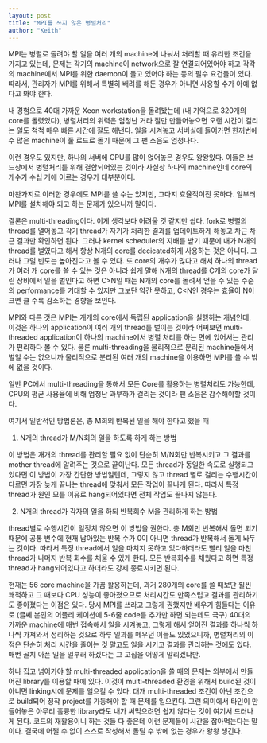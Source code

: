 ```yaml
---
layout: post
title: "MPI를 쓰지 않은 병렬처리"
author: "Keith"
---
```



MPI는 병렬로 돌려야 할 일을 여러 개의 machine에 나눠서 처리할 때 유리한 조건을 가지고 있는데, 문제는 각기의 machine이 network으로 잘 연결되어있어야 하고 각각의 machine에서 MPI를 위한 daemon이 돌고 있어야 하는 등의 필수 요건들이 있다. 따라서, 관리자가 MPI를 위해서 특별히 배려를 해둔 경우가 아니면 사용할 수가 아예 없다고 봐야 한다. 




내 경험으로 40대 가까운 Xeon workstation을 돌려봤는데 (내 기억으로 320개의 core를 돌렸었다), 병렬처리의 위력은 엄청난 거라 잘만 만들어놓으면 오랜 시간이 걸리는 일도 척척 매우 빠른 시간에 잘도 해낸다. 일을 시켜놓고 서버실에 들어가면 한꺼번에 수 많은 machine이 풀 로드로 돌기 때문에 그 팬 소음도 엄청나다.




이런 경우도 있지만, 하나의 서버에 CPU를 많이 얹어놓은 경우도 왕왕있다. 이들은 보드상에서 병렬처리를 위해 결합되어있는 것이라 사실상 하나의 machine인데 core의 개수가 수십 개에 이르는 경우가 대부분이다.




마찬가지로 이러한 경우에도 MPI를 쓸 수는 있지만, 그다지 효율적이진 못하다. 일부러 MPI를 설치해야 되고 하는 문제가 있으니까 말이다.




결론은 multi-threading이다. 이게 생각보다 어려울 것 같지만 쉽다. fork로 병렬의 thread를 열어놓고 각기 thread가 자기가 처리한 결과를 업데이트하게 해놓고 차근 차근 결과만 확인하면 된다. 그러나 kernel scheduler의 지배를 받기 때문에 내가 N개의 thread를 벌였다고 해서 항상 N개의 core를 decicated하게 사용하는 것은 아니다. 그러나 그럴 빈도는 높아진다고 볼 수 있다. 또 core의 개수가 많다고 해서 하나의 thread가 여러 개 core를 쓸 수 있는 것은 아니라 쉽게 말해 N개의 thread를 C개의 core가 달린 장비에서 일을 벌인다고 하면 C>N일 때는 N개의 core를 돌려서 얻을 수 있는 수준의 performance를 기대할 수 있지만 그보단 약간 못하고, C\<N인 경우는 효율이 N이 크면 클 수록 감소하는 경향을 보인다.




MPI와 다른 것은 MPI는 개개의 core에서 독립된 application을 실행하는 개념인데, 이것은 하나의 application이 여러 개의 thread를 벌이는 것이라 어찌보면 multi-threaded application이 하나의 machine에서 병렬 처리를 하는 면에 있어서는 관리가 편리하다 볼 수 있다. 물론 multi-threading을 물리적으로 분리된 machine들에서 벌일 수는 없으니까 물리적으로 분리된 여러 개의 machine을 이용하면 MPI를 쓸 수 밖에 없을 것이다. 




일반 PC에서 multi-threading을 통해서 모든 Core를 활용하는 병렬처리도 가능한데, CPU의 평균 사용율에 비해 엄청난 과부하가 걸리는 것이라 팬 소음은 감수해야할 것이다. 




여기서 일반적인 방법론은, 총 M회의 반복된 일을 해야 한다고 했을 때




1) N개의 thread가 M/N회의 일을 하도록 하게 하는 방법




이 방법은 개개의 thread를 관리할 필요 없이 단순히 M/N회만 반복시키고 그 결과를 mother thread에 알려주는 것으로 끝이난다. 모든 thread가 동일한 속도로 실행되고 있다면 이 방법이 가장 간단한 방법일텐데, 그렇지 않고 thread 별로 걸리는 수행시간이 다르면 가장 늦게 끝나는 thread에 맞춰서 모든 작업이 끝나게 된다. 따라서 특정 thread가 원인 모를 이유로 hang되어있다면 전체 작업도 끝나지 않는다.




2) N개의 thread가 각자의 일을 하되 반복회수 M을 관리하게 하는 방법




thread별로 수행시간이 일정치 않으면 이 방법을 권한다. 총 M회만 반복해서 돌면 되기 때문에 공통 변수에 현재 남아있는 반복 수가 0이 아니면 thread가 반복해서 돌게 놔두는 것이다. 따라서 특정 thread에서 일을 마치지 못하고 있다하더라도 빨리 일을 마친 thread가 나머지 반복 회수를 채울 수 있게 한다. 모든 반복회수를 채웠다고 하면 특정 thread가 hang되어있다고 하더라도 강제 종료시키면 된다.




현재는 56 core machine을 가끔 활용하는데, 과거 280개의 core를 쓸 때보단 훨씬 쾌적하고 그 때보다 CPU 성능이 좋아졌으므로 처리시간도 만족스럽고 결과를 관리하기도 좋아졌다는 이점은 있다. 당시 MPI를 쓰라고 그렇게 권했지만 배우기 힘들다는 이유로 (글쎄 본인의 어플리 케이션에 5-6줄 code를 추가만 하면 되는데도 극구) 40대의 가까운 machine에 매번 접속해서 일을 시켜놓고, 그렇게 해서 얻어진 결과를 하나씩 하나씩 가져와서 정리하는 것으로 하루 일과를 떼우던 이들도 있었으니까, 병렬처리의 이점은 단순히 처리 시간을 줄이는 것 말고도 일을 시키고 결과를 관리하는 것에도 있다. 매번 골치 아픈 일을 일부러 하겠다는 그 고집을 어떻게 말리겠냐만.




하나 집고 넘어가야 할 multi-threaded application을 쓸 때의 문제는 외부에서 만들어진 library를 이용할 때에 있다. 이것이 multi-threaded 환경을 위해서 build된 것이 아니면 linking시에 문제를 일으킬 수 있다. 대개 multi-threaded 조건이 아닌 조건으로 build되어 정작 project를 가동해야 할 때 문제를 일으킨다. 그런 의미에서 타인이 만들어놓은 아무리 훌륭한 library라도 내가 써먹으려면 쉽지 않다는 것이 여기서 드러나게 된다. 코드의 재활용이니 하는 것들 다 좋은데 이런 문제들이 시간을 잡아먹는다는 말이다. 결국에 어쩔 수 없이 스스로 작성해서 돌릴 수 밖에 없는 경우가 왕왕 생긴다.






